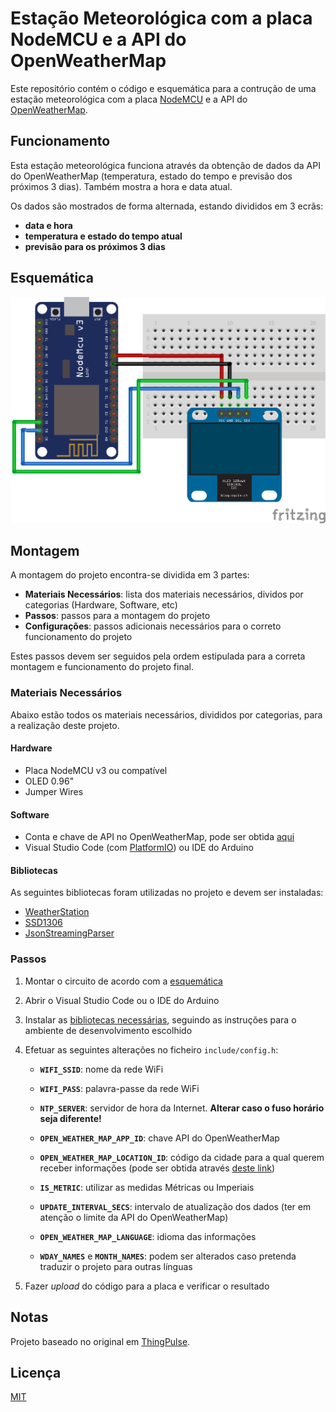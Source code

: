 # Estação Meteorológica com a placa NodeMCU e a API do OpenWeatherMap

Este repositório contém o código e esquemática para a contrução de uma estação meteorológica com a placa [NodeMCU](https://www.nodemcu.com/index_en.html) e a API do [OpenWeatherMap](https://openweathermap.org/).

## Funcionamento

Esta estação meteorológica funciona através da obtenção de dados da API do OpenWeatherMap (temperatura, estado do tempo e previsão dos próximos 3 dias). Também mostra a hora e data atual.

Os dados são mostrados de forma alternada, estando divididos em 3 ecrãs:
- **data e hora**
- **temperatura e estado do tempo atual**
- **previsão para os próximos 3 dias**

## Esquemática

![Esquemática do Projeto](assets/estacao_meteo_esq.png)

## Montagem

A montagem do projeto encontra-se dividida em 3 partes:

- **Materiais Necessários**: lista dos materiais necessários, dividos por categorias (Hardware, Software, etc)
- **Passos**: passos para a montagem do projeto
- **Configurações**: passos adicionais necessários para o correto funcionamento do projeto

Estes passos devem ser seguidos pela ordem estipulada para a correta montagem e funcionamento do projeto final.

### Materiais Necessários

Abaixo estão todos os materiais necessários, divididos por categorias, para a realização deste projeto.

#### Hardware

- Placa NodeMCU v3 ou compatível
- OLED 0.96"
- Jumper Wires

#### Software

- Conta e chave de API no OpenWeatherMap, pode ser obtida [aqui](https://openweathermap.org/api)
- Visual Studio Code (com [PlatformIO](https://platformio.org/)) ou IDE do Arduino

#### Bibliotecas

As seguintes bibliotecas foram utilizadas no projeto e devem ser instaladas:

- [WeatherStation](https://platformio.org/lib/show/563/WeatherStation)
- [SSD1306](https://platformio.org/lib/show/135/Adafruit%20SSD1306)
- [JsonStreamingParser](https://platformio.org/lib/show/561/JsonStreamingParser)

### Passos

1. Montar o circuito de acordo com a [esquemática](#Esquemática)

2. Abrir o Visual Studio Code ou o IDE do Arduino

3. Instalar as [bibliotecas necessárias](#Bibliotecas), seguindo as instruções para o ambiente de desenvolvimento escolhido

4. Efetuar as seguintes alterações no ficheiro `include/config.h`:

    - **`WIFI_SSID`**: nome da rede WiFi

    - **`WIFI_PASS`**: palavra-passe da rede WiFi
    
    - **`NTP_SERVER`**: servidor de hora da Internet. **Alterar caso o fuso horário seja diferente!**

    - **`OPEN_WEATHER_MAP_APP_ID`**: chave API do OpenWeatherMap
    
    - **`OPEN_WEATHER_MAP_LOCATION_ID`**: código da cidade para a qual querem receber informações (pode ser obtida através [deste link](https://openweathermap.org/find))
    
    - **`IS_METRIC`**: utilizar as medidas Métricas ou Imperiais
    
    - **`UPDATE_INTERVAL_SECS`**: intervalo de atualização dos dados (ter em atenção o limite da API do OpenWeatherMap)
    
    - **`OPEN_WEATHER_MAP_LANGUAGE`**: idioma das informações
    
    - **`WDAY_NAMES`** e **`MONTH_NAMES`**: podem ser alterados caso pretenda traduzir o projeto para outras línguas

5. Fazer *upload* do código para a placa e verificar o resultado

## Notas

Projeto baseado no original em [ThingPulse](https://github.com/ThingPulse/esp8266-weather-station).

## Licença

[MIT](LICENSE)